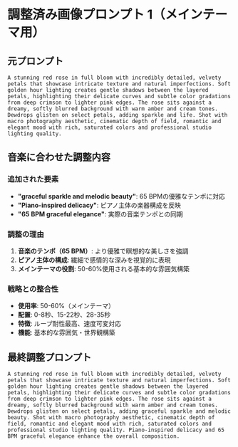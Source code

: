# 調整済み画像プロンプト 1（メインテーマ用）

## 元プロンプト
```
A stunning red rose in full bloom with incredibly detailed, velvety petals that showcase intricate texture and natural imperfections. Soft golden hour lighting creates gentle shadows between the layered petals, highlighting their delicate curves and subtle color gradations from deep crimson to lighter pink edges. The rose sits against a dreamy, softly blurred background with warm amber and cream tones. Dewdrops glisten on select petals, adding sparkle and life. Shot with macro photography aesthetic, cinematic depth of field, romantic and elegant mood with rich, saturated colors and professional studio lighting quality.
```

## 音楽に合わせた調整内容

### 追加された要素
- **"graceful sparkle and melodic beauty"**: 65 BPMの優雅なテンポに対応
- **"Piano-inspired delicacy"**: ピアノ主体の楽器構成を反映
- **"65 BPM graceful elegance"**: 実際の音楽テンポとの同期

### 調整の理由
1. **音楽のテンポ（65 BPM）**: より優雅で瞑想的な美しさを強調
2. **ピアノ主体の構成**: 繊細で感情的な深みを視覚的に表現
3. **メインテーマの役割**: 50-60%使用される基本的な雰囲気構築

### 戦略との整合性
- **使用率**: 50-60%（メインテーマ）
- **配置**: 0-8秒、15-22秒、28-35秒
- **特徴**: ループ耐性最高、速度可変対応
- **機能**: 基本的な雰囲気・世界観構築

## 最終調整プロンプト
```
A stunning red rose in full bloom with incredibly detailed, velvety petals that showcase intricate texture and natural imperfections. Soft golden hour lighting creates gentle shadows between the layered petals, highlighting their delicate curves and subtle color gradations from deep crimson to lighter pink edges. The rose sits against a dreamy, softly blurred background with warm amber and cream tones. Dewdrops glisten on select petals, adding graceful sparkle and melodic beauty. Shot with macro photography aesthetic, cinematic depth of field, romantic and elegant mood with rich, saturated colors and professional studio lighting quality. Piano-inspired delicacy and 65 BPM graceful elegance enhance the overall composition.
```